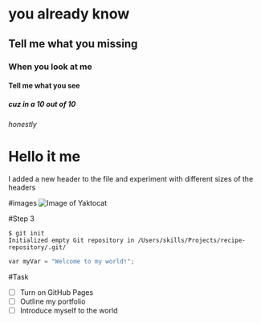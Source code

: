 # you already know
## Tell me what you missing
### When you look at me
#### Tell me what you see
##### cuz in a 10 out of 10 
###### honestly


# Hello it me

I added a new header to the file and experiment with different sizes of the headers 

#images
![Image of Yaktocat](https://octodex.github.com/images/yaktocat.png)

#Step 3
```
$ git init
Initialized empty Git repository in /Users/skills/Projects/recipe-repository/.git/
```

``` python
var myVar = "Welcome to my world!";
```

#Task
- [ ] Turn on GitHub Pages
- [ ] Outline my portfolio
- [ ] Introduce myself to the world
